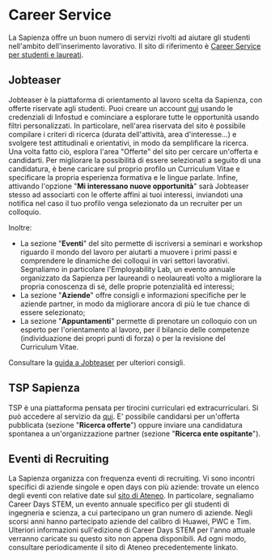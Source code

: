 # Career Service

La Sapienza offre un buon numero di servizi rivolti ad aiutare gli studenti nell'ambito dell'inserimento lavorativo. Il sito di riferimento è [Career Service per studenti e laureati](https://www.uniroma1.it/it/pagina/career-service-studenti-e-laureati).

## Jobteaser

Jobteaser è la piattaforma di orientamento al lavoro scelta da Sapienza, con offerte riservate agli studenti.
Puoi creare un account [qui](http://uniroma1.jobteaser.com/) usando le credenziali di Infostud e cominciare a esplorare tutte le opportunità usando filtri personalizzati.
In particolare, nell'area riservata del sito è possibile compilare i criteri di ricerca (durata dell'attività, area d'interesse...)
e svolgere test attitudinali e orientativi, in modo da semplificare la ricerca.
Una volta fatto ciò, esplora l'area "Offerte" del sito per cercare un'offerta e candidarti.
Per migliorare la possibilità di essere selezionati a seguito di una candidatura, è bene caricare sul proprio profilo un Curriculum Vitae e specificare la propria esperienza formativa e le lingue parlate.
Infine, attivando l'opzione "**Mi interessano nuove opportunità**" sarà Jobteaser stesso ad associarti con le offerte affini ai tuoi interessi, inviandoti una notifica nel caso il tuo profilo venga selezionato da un recruiter per un colloquio.

Inoltre:
- La sezione "**Eventi**" del sito permette di iscriversi a seminari e workshop riguardo il mondo del lavoro per aiutarti a muovere i primi passi e comprendere le dinamiche dei colloqui in vari settori lavorativi. Segnaliamo in particolare l'Employability Lab, un evento annuale organizzato da Sapienza per laureandi o neolaureati volto a migliorare la propria conoscenza di sé, delle proprie potenzialità ed interessi;
- La sezione "**Aziende**" offre consigli e informazioni specifiche per le aziende partner, in modo da migliorare ancora di più le tue chance di essere selezionato;
- La sezione "**Appuntamenti**" permette di prenotare un colloquio con un esperto per l'orientamento al lavoro, per il bilancio delle competenze (individuazione dei propri punti di forza) o per la revisione del Curriculum Vitae.

Consultare la [guida a Jobteaser](https://www.uniroma1.it/sites/default/files/field_file_allegati/sapienza_guida_studenti.pdf) per ulteriori consigli.

## TSP Sapienza

TSP è una piattaforma pensata per tirocini curriculari ed extracurriculari. Si può accedere al servizio da [qui](https://uniroma1.tsp.esse3.cineca.it/pub/main-page). E' possibile candidarsi per un'offerta pubblicata (sezione "**Ricerca offerte**") oppure inviare una candidatura spontanea a un'organizzazione partner (sezione "**Ricerca ente ospitante**").

## Eventi di Recruiting

La Sapienza organizza con frequenza eventi di recruiting. Vi sono incontri specifici di aziende singole e open days con più aziende: trovate un elenco degli eventi con relative date sul [sito di Ateneo](https://www.uniroma1.it/it/pagina/eventi-di-recruiting-e-placement).
In particolare, segnaliamo Career Days STEM, un evento annuale specifico per gli studenti di ingegneria e scienza, a cui partecipano un gran numero di aziende. Negli scorsi anni hanno partecipato aziende del calibro di Huawei, PWC e Tim. Ulteriori informazioni sull'edizione di Career Days STEM per l'anno attuale verranno caricate su questo sito non appena disponibili. Ad ogni modo, consultare periodicamente il sito di Ateneo precedentemente linkato.
